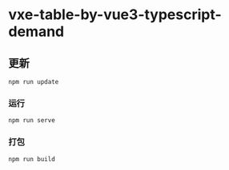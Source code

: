 # vxe-table-by-vue3-typescript-demand

## 更新
```
npm run update
```

### 运行
```
npm run serve
```

### 打包
```
npm run build
```
